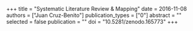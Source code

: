 +++
title = "Systematic Literature Review & Mapping"
date = 2016-11-08
authors = ["Juan Cruz-Benito"]
publication_types = ["0"]
abstract = ""
selected = false
publication = ""
doi = "10.5281/zenodo.165773"
+++
